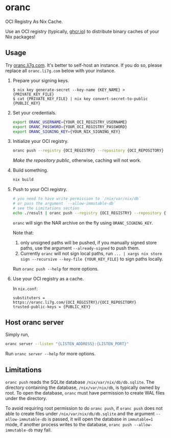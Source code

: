 # oranc

OCI Registry As Nix Cache.

Use an OCI registry (typically, [ghcr.io](https://ghcr.io)) to distribute binary caches of your Nix packages!

## Usage

Try [oranc.li7g.com](https://oranc.li7g.com). It's better to self-host an instance. If you do so, please replace all `oranc.li7g.com` below with your instance.

1. Prepare your signing keys.

   ```console
   $ nix key generate-secret --key-name {KEY_NAME} > {PRIVATE_KEY_FILE}
   $ cat {PRIVATE_KEY_FILE} | nix key convert-secret-to-public
   {PUBLIC_KEY}
   ```

2. Set your credentials.

   ```bash
   export ORANC_USERNAME={YOUR_OCI_REGISTRY_USERNAME}
   export ORANC_PASSWORD={YOUR_OCI_REGISTRY_PASSWORD}
   export ORANC_SIGNING_KEY={YOUR_NIX_SIGNING_KEY}
   ```

3. Initialize your OCI registry.

   ```bash
   oranc push --registry {OCI_REGISTRY} --repository {OCI_REPOSITORY} initialize
   ```

   *Make the repository public*, otherwise, caching will not work.

4. Build something.

   ```bash
   nix build
   ```

5. Push to your OCI registry.

   ```bash
   # you need to have write permission to `/nix/var/nix/db`
   # or pass the argument `--allow-immutable-db`
   # see the Limitations section
   echo ./result | oranc push --registry {OCI_REGISTRY} --repository {OCI_REPOSITORY}
   ```

   `oranc` will sign the NAR archive on the fly using `ORANC_SIGNING_KEY`.

   Note that:

   1. only unsigned paths will be pushed, if you manually signed store paths, use the argument `--already-signed` to push them.
   2. Currently `oranc` will not sign local paths, run `... | xargs nix store sign --recursive --key-file {YOUR_KEY_FILE}` to sign paths locally.

   Run `oranc push --help` for more options.

6. Use your OCI registry as a cache.

   In `nix.conf`:

   ```text
   substituters = https://oranc.li7g.com/{OCI_REGISTRY}/{OCI_REPOSITORY}
   trusted-public-keys = {PUBLIC_KEY}
   ```

## Host oranc server

Simply run,

```bash
oranc server --listen "{LISTEN_ADDRESS}:{LISTEN_PORT}"
```

Run `oranc server --help` for more options.

## Limitations

`oranc push` reads the SQLite database `/nix/var/nix/db/db.sqlite`. The directory containing the database, `/nix/var/nix/db`, is typically owned by root. To open the database, `oranc` must have permission to create WAL files under the directory.

To avoid requiring root permission to do `oranc push`, if `oranc push` does not able to create files under `/nix/var/nix/db/db.sqlite` and the argument `--allow-immutable-db` is passed, it will open the database in `immutable=1` mode, if another process writes to the database, `oranc push --allow-immutable-db` may fail.
